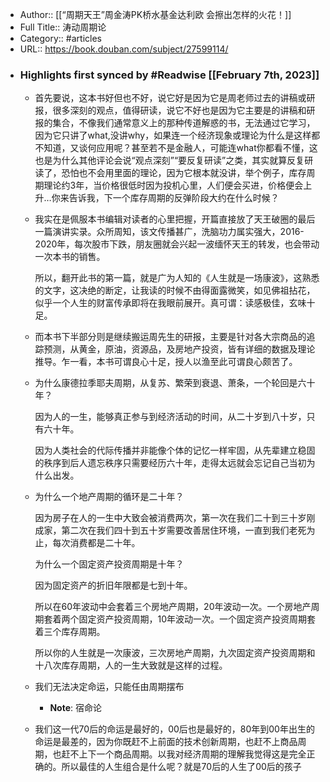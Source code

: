 - Author:: [[“周期天王”周金涛PK桥水基金达利欧 会擦出怎样的火花！]]
- Full Title:: 涛动周期论
- Category:: #articles
- URL:: https://book.douban.com/subject/27599114/
- ### Highlights first synced by #Readwise [[February 7th, 2023]]
    - 首先要说，这本书好但也不好，说它好是因为它是周老师过去的讲稿或研报，很多深刻的观点，值得研读，说它不好也是因为它主要是的讲稿和研报的集合，不像我们通常意义上的那种传道解惑的书，无法通过它学习，因为它只讲了what,没讲why，如果连一个经济现象或理论为什么是这样都不知道，又谈何应用呢？甚至若不是金融人，可能连what你都看不懂，这也是为什么其他评论会说“观点深刻”“要反复研读”之类，其实就算反复研读了，恐怕也不会用里面的理论，因为它根本就没讲，举个例子，库存周期理论约3年，当价格很低时因为投机心里，人们便会买进，价格便会上升…你来告诉我，下一个库存周期的反弹阶段大约在什么时候？
    - 我实在是佩服本书编辑对读者的心里把握，开篇直接放了天王破圈的最后一篇演讲实录。众所周知，该文传播甚广，洗脑功力属实强大，2016-2020年，每次股市下跌，朋友圈就会兴起一波缅怀天王的转发，也会带动一次本书的销售。
      
      所以，翻开此书的第一篇，就是广为人知的《人生就是一场康波》，这熟悉的文字，这决绝的断定，让我读的时候不由得面露微笑，如见佛祖拈花，似乎一个人生的财富传承即将在我眼前展开。真可谓：读感极佳，玄味十足。
    - 而本书下半部分则是继续搬运周先生的研报，主要是针对各大宗商品的追踪预测，从黄金，原油，资源品，及房地产投资，皆有详细的数据及理论推导。乍一看，本书可谓良心十足，授人以渔至此可谓良心颇苦了。
    - 为什么康德拉季耶夫周期，从复苏、繁荣到衰退、萧条，一个轮回是六十年？
      
      因为人的一生，能够真正参与到经济活动的时间，从二十岁到八十岁，只有六十年。
      
      因为人类社会的代际传播并非能像个体的记忆一样牢固，从先辈建立稳固的秩序到后人遗忘秩序只需要经历六十年，走得太远就会忘记自己当初为什么出发。
    - 为什么一个地产周期的循环是二十年？
      
      因为房子在人的一生中大致会被消费两次，第一次在我们二十到三十岁刚成家，第二次在我们四十到五十岁需要改善居住环境，一直到我们老死为止，每次消费都是二十年。
      
      为什么一个固定资产投资周期是十年？
      
      因为固定资产的折旧年限都是七到十年。
      
      所以在60年波动中会套着三个房地产周期，20年波动一次。一个房地产周期套着两个固定资产投资周期，10年波动一次。一个固定资产投资周期套着三个库存周期。
      
      所以你的人生就是一次康波，三次房地产周期，九次固定资产投资周期和十八次库存周期，人的一生大致就是这样的过程。
    - 我们无法决定命运，只能任由周期摆布
        - **Note**: 宿命论
    - 我们这一代70后的命运是最好的，00后也是最好的，80年到00年出生的命运是最差的，因为你既赶不上前面的技术创新周期，也赶不上商品周期，也赶不上下一个商品周期。以我对经济周期的理解我觉得这是完全正确的。所以最佳的人生组合是什么呢？就是70后的人生了00后的孩子
